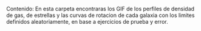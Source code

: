 Contenido: En esta carpeta encontraras los GIF de los perfiles de densidad de gas, de estrellas y las curvas de rotacion de cada galaxia con los limites definidos aleatoriamente, en base a ejercicios de prueba y error.
